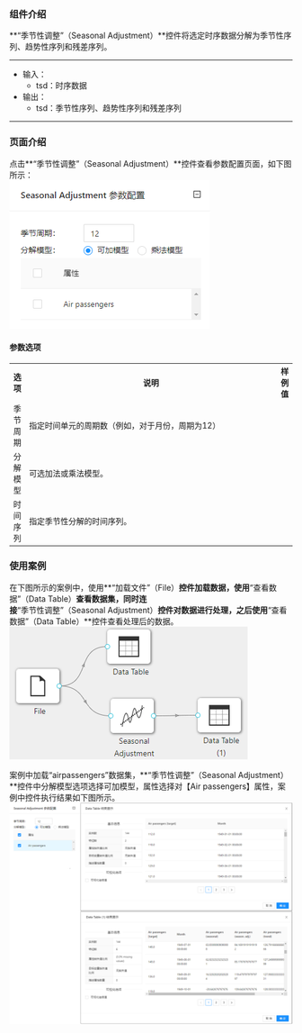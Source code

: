 ### 组件介绍
**“季节性调整”（Seasonal Adjustment）**控件将选定时序数据分解为季节性序列、趋势性序列和残差序列。

<hr/>

- 输入：
  - tsd：时序数据
- 输出：
  - tsd：季节性序列、趋势性序列和残差序列

<hr/>


### 页面介绍
点击**“季节性调整”（Seasonal Adjustment）**控件查看参数配置页面，如下图所示：  
![param](/img/aistudio/time-series/seasonal-adjustment/param.png)

#### 参数选项
<table>
  <tr>
    <th>选项</th>
    <th width="650">说明</th>
    <th>样例值</th>
  </tr>
  <tr>
      <td>季节周期</td> 
      <td>
      指定时间单元的周期数（例如，对于月份，周期为12）
      </td> 
      <td></td>
  </tr>
  <tr>
      <td>分解模型</td> 
      <td>
      可选加法或乘法模型。
      </td> 
      <td></td>
  </tr>
  <tr>
      <td>时间序列</td> 
      <td>
      指定季节性分解的时间序列。
      </td> 
      <td></td>
  </tr>
</table>

### 使用案例
在下图所示的案例中，使用**“加载文件”（File）**控件加载数据，使用**“查看数据”（Data Table）**查看数据集，同时连接**“季节性调整”（Seasonal Adjustment）**控件对数据进行处理，之后使用**“查看数据”（Data Table）**控件查看处理后的数据。  
![workflow](/img/aistudio/time-series/seasonal-adjustment/workflow.png)

案例中加载“airpassengers”数据集，**“季节性调整”（Seasonal Adjustment）**控件中分解模型选项选择可加模型，属性选择对【Air passengers】属性，案例中控件执行结果如下图所示。   
![workflow-result](/img/aistudio/time-series/seasonal-adjustment/workflow-result.png)